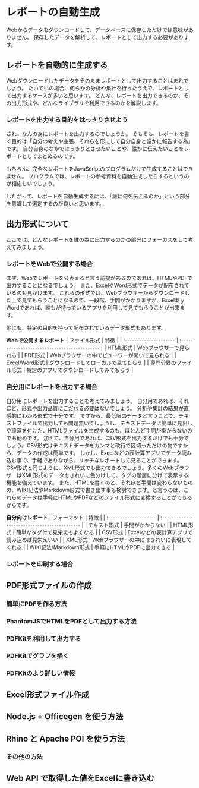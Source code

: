 # レポートの自動生成

Webからデータをダウンロードして、データベースに保存しただけでは意味がありません。
保存したデータを解析して、レポートとして出力する必要があります。

## レポートを自動的に生成する

Webダウンロードしたデータをそのままレポートとして出力することはまれでしょう。
たいていの場合、何らかの分析や集計を行ったうえで、レポートとして出力するケースが多いと思います。
どんな、レポートを出力できるのか、その出力形式や、どんなライブラリを利用できるのかを解説します。

### レポートを出力する目的をはっきりさせよう

され、なんの為にレポートを出力するのでしょうか。
そもそも、レポートを書く目的は「自分の考えや主張、それらを形にして自分自身と誰かに報告する為」です。
自分自身のなかではっきりとさせたいことや、誰かに伝えたいことをレポートとしてまとめるのです。

もちろん、完全なレポートをJavaScriptのプログラムだけで生成することはできません。
プログラムでは、レポートの参考資料を自動生成したらするというのが相応しいでしょう。

したがって、レポートを自動生成するには、「誰に何を伝えるのか」という部分を意識して選定するのが良いと思います。

## 出力形式について

ここでは、どんなレポートを誰の為に出力するのかの部分にフォーカスをして考えてみましょう。

### レポートをWebで公開する場合

まず、Webでレポートを公表ｓると言う前提があるのであれば、HTMLやPDFで出力することになるでしょう。
また、ExcelやWord形式でデータが配布されているのも見かけます。
これらの形式では、Webブラウザーからダウンロードした上で見てもらうことになるので、一段階、手間がかかりますが、ExcelあｙWordであれば、誰もが持っているアプリを利用して見てもらうことが出来ます。

他にも、特定の目的を持って配布されているデータ形式もあります。

**Webで公開するレポート**
| ファイル形式           | 特徴                                          |
| :--------------------- | :-------------------------------------------- |
| HTML形式               | Webブラウザーで見られる                       |
| PDF形式                | Webブラウザーの中でビューワーが開いて見られる |
| Excel/Word形式         | ダウンロードしてローカルで見てもらう          |
| 専門分野のファイル形式 | 特定のアプリでダウンロードしてみてもらう      |

### 自分用にレポートを出力する場合

自分用にレポートを出力することを考えてみましょう。
自分用であれば、それほど、形式や出力品質にこだわる必要はないでしょう。
分析や集計の結果が直感的にわかる形式で十分です。
ですから、最低限のデータと言うことで、テキストファイルで出力しても問題無いでしょうし、テキストデータに簡単に見出しや段落を付けた、HTMLファイルを生成するのも、ほとんど手間が掛からないのでお勧めです。
加えて、自分用であれば、CSV形式を出力するだけでも十分でしょう。CSV形式はテキストデータをカンマと改行で区切っただけの物ですから、データの作成は簡単です。
しかし、Excelなどの表計算アプリでデータ読み込む事で、手軽でありながら、リッチなレポートして見ることができます。
CSV形式と同じように、XML形式でも出力できるでしょう。多くのWebブラウザーはXML形式のデータをきれいに色分けして、タグの階層に分けて表示する機能を備えています。
また、HTMLを書くのと、それほど手間は変わらないものの、WIKI記法やMarkdown形式で書き出す事も検討できます。と言うのは、これらのデータは手軽にHTMLやPDFなどのファイル形式に変換することができるからです。

**自分向けレポート**
| フォーマット          | 特徴                                          |
| :-------------------- | :-------------------------------------------- |
| テキスト形式          | 手間がかからない                              |
| HTML形式              | 簡単なタグ付で見栄えもよくなる                |
| CSV形式               | Excelなどの表計算アプリで読み込めば見栄えいい |
| XML形式               | Webブラウザーの中にはきれいに表現してくれる   |
| WIKI記法/Markdown形式 | 手軽にHTMLやPDFに出力できる                   |

### レポートを印刷する場合

## PDF形式ファイルの作成

### 簡単にPDFを作る方法

### PhantomJSでHTMLをPDFとして出力する方法

### PDFKitを利用して出力する

### PDFKitでグラフを描く

### PDFKitのより詳しい情報

## Excel形式ファイル作成

## Node.js + Officegen を使う方法

## Rhino と Apache POI を使う方法

### その他の方法

## Web API で取得した値をExcelに書き込む
